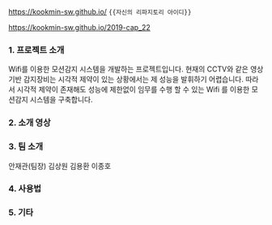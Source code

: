 

https://kookmin-sw.github.io/ `{{자신의 리파지토리 아이디}}`

https://kookmin-sw.github.io/2019-cap_22

### 1. 프로젝트 소개
Wifi를 이용한 모션감지 시스템을 개발하는 프로젝트입니다. 
 현재의 CCTV와 같은 영상 기반 감지장비는 시각적 제약이 있는 상황에서는 제 성능을 발휘하기 어렵습니다.
 따라서 시각적 제약이 존재해도 성능에 제한없이 임무를 수행 할 수 있는 Wifi 를 이용한 모션감지 시스템을 구축합니다.

### 2. 소개 영상

### 3. 팀 소개

안재관(팀장)
김상원
김용환
이종호

### 4. 사용법


### 5. 기타


